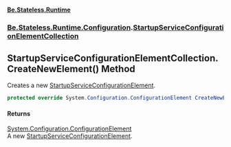 #### [Be.Stateless.Runtime](README.md 'README')
### [Be.Stateless.Runtime.Configuration](Be.Stateless.Runtime.Configuration.md 'Be.Stateless.Runtime.Configuration').[StartupServiceConfigurationElementCollection](StartupServiceConfigurationElementCollection.md 'Be.Stateless.Runtime.Configuration.StartupServiceConfigurationElementCollection')

## StartupServiceConfigurationElementCollection.CreateNewElement() Method

Creates a new [StartupServiceConfigurationElement](StartupServiceConfigurationElement.md 'Be.Stateless.Runtime.Configuration.StartupServiceConfigurationElement').

```csharp
protected override System.Configuration.ConfigurationElement CreateNewElement();
```

#### Returns
[System.Configuration.ConfigurationElement](https://docs.microsoft.com/en-us/dotnet/api/System.Configuration.ConfigurationElement 'System.Configuration.ConfigurationElement')  
A new [StartupServiceConfigurationElement](StartupServiceConfigurationElement.md 'Be.Stateless.Runtime.Configuration.StartupServiceConfigurationElement').